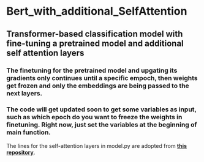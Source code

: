 # Bert_with_additional_SelfAttention
## Transformer-based classification model with fine-tuning a pretrained model and additional self attention layers

### The finetuning for the pretrained model and upgating its gradients only continues until a specific empoch, then weights get frozen and only the embeddings are being passed to the next layers. 
### The code will get updated soon to get some variables as input, such as which epoch do you want to freeze the weights in finetuning. Right now, just set the variables at the beginning of main function. 

The lines for the self-attention layers in model.py are adopted from [**this repository**](https://github.com/SamLynnEvans/Transformer).
